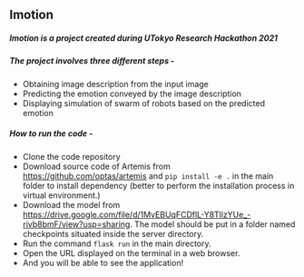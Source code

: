 ## Imotion
##### Imotion is a project created during UTokyo Research Hackathon 2021

##### The project involves three different steps -
- Obtaining image description from the input image
- Predicting the emotion conveyed by the image description
- Displaying simulation of swarm of robots based on the predicted emotion

##### How to run the code -
- Clone the code repository
- Download source code of Artemis from https://github.com/optas/artemis  and `pip install -e .`  in the main folder to install dependency (better to perform the installation process in virtual environment.)
- Download the model from  https://drive.google.com/file/d/1MvEBUqFCDflL-Y8TllzYUe_-rivb8bmF/view?usp=sharing. The model should be put in a folder named checkpoints situated inside the server directory.
- Run the command `flask run` in the main directory.
- Open the URL displayed on the terminal in a web browser.
- And you will be able to see the application!
